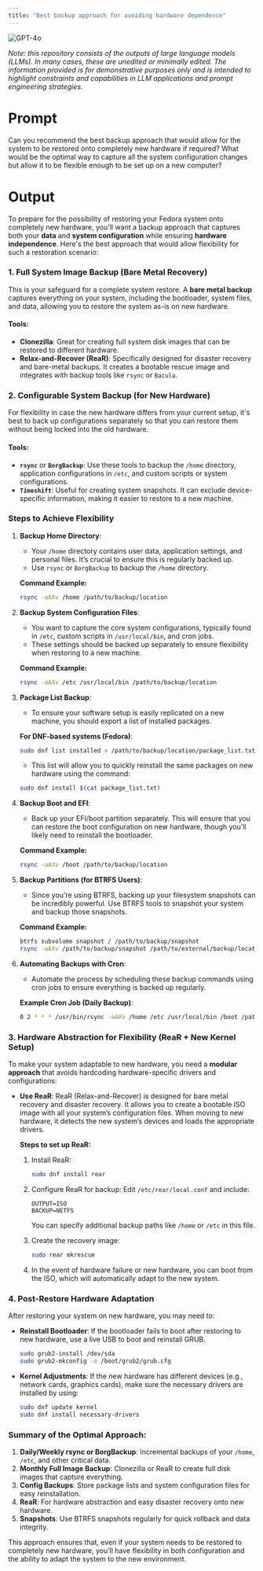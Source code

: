 ```yaml
---
title: "Best backup approach for avoiding hardware dependence"
---
```

![GPT-4o](https://img.shields.io/badge/GPT--4o-3333FF?style=for-the-badge&logo=openai&logoColor=white)



*Note: this repository consists of the outputs of large language models (LLMs). In many cases, these are unedited or minimally edited. The information provided is for demonstrative purposes only and is intended to highlight constraints and capabilities in LLM applications and prompt engineering strategies.*


# Prompt

Can you recommend the best backup approach that would allow for the system to be restored onto completely new hardware if required? What would be the optimal way to capture all the system configuration changes but allow it to be flexible enough to be set up on a new computer?

# Output

To prepare for the possibility of restoring your Fedora system onto completely new hardware, you'll want a backup approach that captures both your **data** and **system configuration** while ensuring **hardware independence**. Here's the best approach that would allow flexibility for such a restoration scenario:

### 1. **Full System Image Backup (Bare Metal Recovery)**

This is your safeguard for a complete system restore. A **bare metal backup** captures everything on your system, including the bootloader, system files, and data, allowing you to restore the system as-is on new hardware.

#### Tools:
- **Clonezilla**: Great for creating full system disk images that can be restored to different hardware.
- **Relax-and-Recover (ReaR)**: Specifically designed for disaster recovery and bare-metal backups. It creates a bootable rescue image and integrates with backup tools like `rsync` or `Bacula`.

### 2. **Configurable System Backup (for New Hardware)**

For flexibility in case the new hardware differs from your current setup, it's best to back up configurations separately so that you can restore them without being locked into the old hardware.

#### Tools:
- **`rsync`** or **`BorgBackup`**: Use these tools to backup the `/home` directory, application configurations in `/etc`, and custom scripts or system configurations.
- **`Timeshift`**: Useful for creating system snapshots. It can exclude device-specific information, making it easier to restore to a new machine.

### Steps to Achieve Flexibility

1. **Backup Home Directory**:
   - Your `/home` directory contains user data, application settings, and personal files. It’s crucial to ensure this is regularly backed up.
   - Use `rsync` or `BorgBackup` to backup the `/home` directory. 

   **Command Example:**
   ```bash
   rsync -aAXv /home /path/to/backup/location
   ```

2. **Backup System Configuration Files**:
   - You want to capture the core system configurations, typically found in `/etc`, custom scripts in `/usr/local/bin`, and cron jobs.
   - These settings should be backed up separately to ensure flexibility when restoring to a new machine.

   **Command Example:**
   ```bash
   rsync -aAXv /etc /usr/local/bin /path/to/backup/location
   ```

3. **Package List Backup**:
   - To ensure your software setup is easily replicated on a new machine, you should export a list of installed packages.

   **For DNF-based systems (Fedora)**:
   ```bash
   sudo dnf list installed > /path/to/backup/location/package_list.txt
   ```

   - This list will allow you to quickly reinstall the same packages on new hardware using the command:
   ```bash
   sudo dnf install $(cat package_list.txt)
   ```

4. **Backup Boot and EFI**:
   - Back up your EFI/boot partition separately. This will ensure that you can restore the boot configuration on new hardware, though you'll likely need to reinstall the bootloader.

   **Command Example:**
   ```bash
   rsync -aAXv /boot /path/to/backup/location
   ```

5. **Backup Partitions (for BTRFS Users)**:
   - Since you're using BTRFS, backing up your filesystem snapshots can be incredibly powerful. Use BTRFS tools to snapshot your system and backup those snapshots.

   **Command Example:**
   ```bash
   btrfs subvolume snapshot / /path/to/backup/snapshot
   rsync -aAXv /path/to/backup/snapshot /path/to/external/backup/location
   ```

6. **Automating Backups with Cron**:
   - Automate the process by scheduling these backup commands using cron jobs to ensure everything is backed up regularly.

   **Example Cron Job (Daily Backup)**:
   ```bash
   0 2 * * * /usr/bin/rsync -aAXv /home /etc /usr/local/bin /boot /path/to/backup/location
   ```

### 3. **Hardware Abstraction for Flexibility** (ReaR + New Kernel Setup)
To make your system adaptable to new hardware, you need a **modular approach** that avoids hardcoding hardware-specific drivers and configurations:

- **Use ReaR**: ReaR (Relax-and-Recover) is designed for bare metal recovery and disaster recovery. It allows you to create a bootable ISO image with all your system’s configuration files. When moving to new hardware, it detects the new system’s devices and loads the appropriate drivers. 

   **Steps to set up ReaR:**
   1. Install ReaR:
      ```bash
      sudo dnf install rear
      ```

   2. Configure ReaR for backup:
      Edit `/etc/rear/local.conf` and include:
      ```
      OUTPUT=ISO
      BACKUP=NETFS
      ```
      You can specify additional backup paths like `/home` or `/etc` in this file.

   3. Create the recovery image:
      ```bash
      sudo rear mkrescue
      ```

   4. In the event of hardware failure or new hardware, you can boot from the ISO, which will automatically adapt to the new system.

### 4. **Post-Restore Hardware Adaptation**

After restoring your system on new hardware, you may need to:
- **Reinstall Bootloader**: If the bootloader fails to boot after restoring to new hardware, use a live USB to boot and reinstall GRUB.
   ```bash
   sudo grub2-install /dev/sda
   sudo grub2-mkconfig -o /boot/grub2/grub.cfg
   ```

- **Kernel Adjustments**: If the new hardware has different devices (e.g., network cards, graphics cards), make sure the necessary drivers are installed by using:
   ```bash
   sudo dnf update kernel
   sudo dnf install necessary-drivers
   ```

### Summary of the Optimal Approach:
1. **Daily/Weekly rsync or BorgBackup**: Incremental backups of your `/home`, `/etc`, and other critical data.
2. **Monthly Full Image Backup**: Clonezilla or ReaR to create full disk images that capture everything.
3. **Config Backups**: Store package lists and system configuration files for easy reinstallation.
4. **ReaR**: For hardware abstraction and easy disaster recovery onto new hardware.
5. **Snapshots**: Use BTRFS snapshots regularly for quick rollback and data integrity.

This approach ensures that, even if your system needs to be restored to completely new hardware, you’ll have flexibility in both configuration and the ability to adapt the system to the new environment.